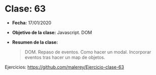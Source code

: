 # Clase: 63

- **Fecha:** 17/01/2020
- **Objetivo de la clase:** Javascript. DOM
- **Resumen de la clase:**

  > DOM. Repaso de eventos. Como hacer un modal. Incorporar eventos tras hacer un map de objetos.

Ejercicios:
https://github.com/malerey/Ejercicio-clase-63
